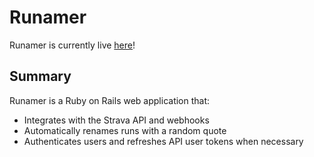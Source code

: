 # Runamer
Runamer is currently live [here](https://runamer.herokuapp.com/)!

## Summary
Runamer is a Ruby on Rails web application that:
- Integrates with the Strava API and webhooks
- Automatically renames runs with a random quote
- Authenticates users and refreshes API user tokens when necessary


